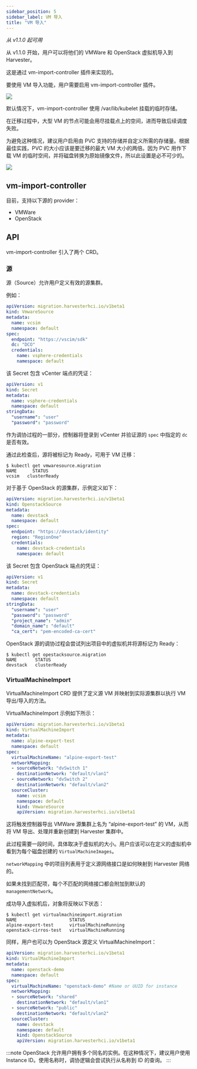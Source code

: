 ```yaml
---
sidebar_position: 5
sidebar_label: VM 导入
title: "VM 导入"
---
```


_从 v1.1.0 起可用_

从 v1.1.0 开始，用户可以将他们的 VMWare 和 OpenStack 虚拟机导入到 Harvester。

这是通过 vm-import-controller 插件来实现的。

要使用 VM 导入功能，用户需要启用 vm-import-controller 插件。

![](/img/v1.2/vm-import-controller/EnableAddon.png)

默认情况下，vm-import-controller 使用 /var/lib/kubelet 挂载的临时存储。

在迁移过程中，大型 VM 的节点可能会用尽挂载点上的空间，进而导致后续调度失败。

为避免这种情况，建议用户启用由 PVC 支持的存储并自定义所需的存储量。根据最佳实践，PVC 的大小应该是要迁移的最大 VM 大小的两倍。因为 PVC 用作下载 VM 的临时空间，并将磁盘转换为原始镜像文件，所以此设置是必不可少的。

![](/img/v1.2/vm-import-controller/ConfigureAddon.png)

## vm-import-controller

目前，支持以下源的 provider：
* VMWare
* OpenStack

## API
vm-import-controller 引入了两个 CRD。

### 源
源（Source）允许用户定义有效的源集群。

例如：

```yaml
apiVersion: migration.harvesterhci.io/v1beta1
kind: VmwareSource
metadata:
  name: vcsim
  namespace: default
spec:
  endpoint: "https://vscim/sdk"
  dc: "DCO"
  credentials:
    name: vsphere-credentials
    namespace: default
```

该 Secret 包含 vCenter 端点的凭证：

```yaml
apiVersion: v1
kind: Secret
metadata:
  name: vsphere-credentials
  namespace: default
stringData:
  "username": "user"
  "password": "password"
```

作为调协过程的一部分，控制器将登录到 vCenter 并验证源的 `spec` 中指定的 `dc` 是否有效。

通过此检查后，源将被标记为 Ready，可用于 VM 迁移：

```shell
$ kubectl get vmwaresource.migration
NAME      STATUS
vcsim   clusterReady
```

对于基于 OpenStack 的源集群，示例定义如下：

```yaml
apiVersion: migration.harvesterhci.io/v1beta1
kind: OpenstackSource
metadata:
  name: devstack
  namespace: default
spec:
  endpoint: "https://devstack/identity"
  region: "RegionOne"
  credentials:
    name: devstack-credentials
    namespace: default
```

该 Secret 包含 OpenStack 端点的凭证：

```yaml
apiVersion: v1
kind: Secret
metadata:
  name: devstack-credentials
  namespace: default
stringData:
  "username": "user"
  "password": "password"
  "project_name": "admin"
  "domain_name": "default"
  "ca_cert": "pem-encoded-ca-cert"
```

OpenStack 源的调协过程会尝试列出项目中的虚拟机并将源标记为 Ready：

```shell
$ kubectl get opestacksource.migration
NAME       STATUS
devstack   clusterReady
```

### VirtualMachineImport
VirtualMachineImport CRD 提供了定义源 VM 并映射到实际源集群以执行 VM 导出/导入的方法。

VirtualMachineImport 示例如下所示：

```yaml
apiVersion: migration.harvesterhci.io/v1beta1
kind: VirtualMachineImport
metadata:
  name: alpine-export-test
  namespace: default
spec:
  virtualMachineName: "alpine-export-test"
  networkMapping:
  - sourceNetwork: "dvSwitch 1"
    destinationNetwork: "default/vlan1"
  - sourceNetwork: "dvSwitch 2"
    destinationNetwork: "default/vlan2"
  sourceCluster:
    name: vcsim
    namespace: default
    kind: VmwareSource
    apiVersion: migration.harvesterhci.io/v1beta1
```

这将触发控制器导出 VMWare 源集群上名为 “alpine-export-test” 的 VM，从而将 VM 导出、处理并重新创建到 Harvester 集群中。

此过程需要一段时间，具体取决于虚拟机的大小。用户应该可以在定义的虚拟机中看到为每个磁盘创建的 `VirtualMachineImages`。

`networkMapping` 中的项目列表用于定义源网络接口是如何映射到 Harvester 网络的。

如果未找到匹配项，每个不匹配的网络接口都会附加到默认的 `managementNetwork`。

成功导入虚拟机后，对象将反映以下状态：

```shell
$ kubectl get virtualmachineimport.migration
NAME                    STATUS
alpine-export-test      virtualMachineRunning
openstack-cirros-test   virtualMachineRunning

```

同样，用户也可以为 OpenStack 源定义 VirtualMachineImport：

```yaml
apiVersion: migration.harvesterhci.io/v1beta1
kind: VirtualMachineImport
metadata:
  name: openstack-demo
  namespace: default
spec:
  virtualMachineName: "openstack-demo" #Name or UUID for instance
  networkMapping:
  - sourceNetwork: "shared"
    destinationNetwork: "default/vlan1"
  - sourceNetwork: "public"
    destinationNetwork: "default/vlan2"
  sourceCluster:
    name: devstack
    namespace: default
    kind: OpenstackSource
    apiVersion: migration.harvesterhci.io/v1beta1
```

:::note
OpenStack 允许用户拥有多个同名的实例。在这种情况下，建议用户使用 Instance ID。使用名称时，调协逻辑会尝试执行从名称到 ID 的查询。
:::